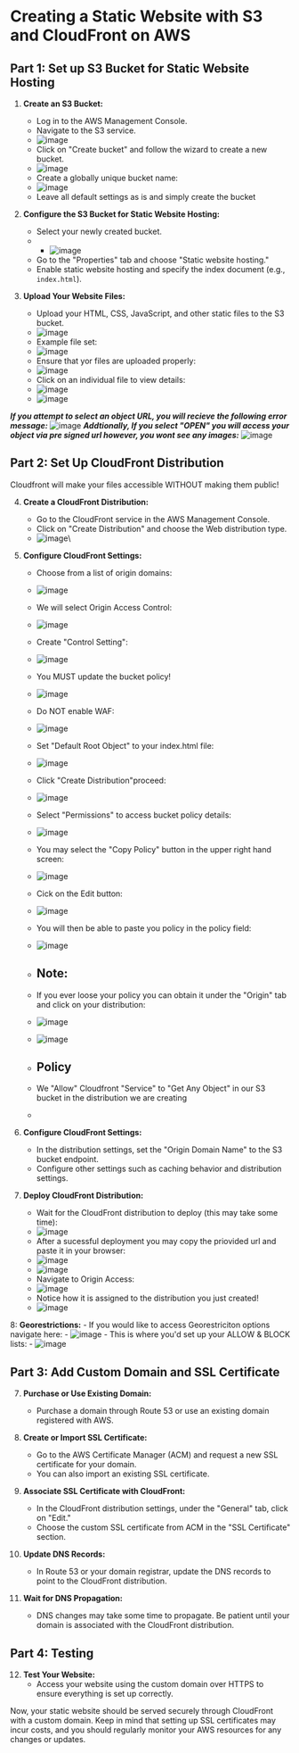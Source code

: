 # Creating a Static Website with S3 and CloudFront on AWS

## Part 1: Set up S3 Bucket for Static Website Hosting

1. **Create an S3 Bucket:**
   - Log in to the AWS Management Console.
   - Navigate to the S3 service.
   - ![image](https://github.com/mindmotivate/S3_Cloudfront/assets/130941970/7f57fb52-e8a3-4c21-a750-357d8d12d54c)
   - Click on "Create bucket" and follow the wizard to create a new bucket.
   - ![image](https://github.com/mindmotivate/S3_Cloudfront/assets/130941970/1ffae19d-8e11-4a3d-92bc-9467334b5d9a)
   - Create a globally unique bucket name:
   - ![image](https://github.com/mindmotivate/S3_Cloudfront/assets/130941970/df379199-799d-416a-8a85-f6d000727fcb)
   - Leave all default settings as is and simply create the bucket


2. **Configure the S3 Bucket for Static Website Hosting:**
   - Select your newly created bucket.
   - - ![image](https://github.com/mindmotivate/S3_Cloudfront/assets/130941970/6fea72fc-718d-4513-9f97-f5d7a7dbc7b8)
   - Go to the "Properties" tab and choose "Static website hosting."
   - Enable static website hosting and specify the index document (e.g., `index.html`).

3. **Upload Your Website Files:**
   - Upload your HTML, CSS, JavaScript, and other static files to the S3 bucket.
   - ![image](https://github.com/mindmotivate/S3_Cloudfront/assets/130941970/874d82f5-21f1-4d99-9de7-de718549392e)
   - Example file set:
   - ![image](https://github.com/mindmotivate/S3_Cloudfront/assets/130941970/73bdd4eb-7c2a-49a5-9eec-f61aa056ec25)
   - Ensure that yor files are uploaded properly:
   - ![image](https://github.com/mindmotivate/S3_Cloudfront/assets/130941970/0d666d57-4994-4d9f-866b-87c7b353f887)
   - Click on an individual file to view details:
   - ![image](https://github.com/mindmotivate/S3_Cloudfront/assets/130941970/d5f0fb5d-59e8-4fd0-a453-87f1e5dd80a8)
   - ![image](https://github.com/mindmotivate/S3_Cloudfront/assets/130941970/a51b14a3-b65a-43b2-8769-035cb23cac3a)


***If you attempt to select an object URL, you will recieve the following error message:***
![image](https://github.com/mindmotivate/S3_Cloudfront/assets/130941970/83ffd5ea-8805-47a8-b1d9-251a39c0e3b7)
***Addtionally, If you select "OPEN" you will access your object via pre signed url however, you wont see any images:***
![image](https://github.com/mindmotivate/S3_Cloudfront/assets/130941970/fa4ab5d2-5938-4172-be9b-af1ee7915477)


## Part 2: Set Up CloudFront Distribution
Cloudfront will make your files accessible WITHOUT making them public!

4. **Create a CloudFront Distribution:**
   - Go to the CloudFront service in the AWS Management Console.
   - Click on "Create Distribution" and choose the Web distribution type.
   - ![image](https://github.com/mindmotivate/S3_Cloudfront/assets/130941970/691c8588-19ad-4cf9-ba3f-d51639db8637)\\

6. **Configure CloudFront Settings:**
   - Choose from a list of origin domains:
   - ![image](https://github.com/mindmotivate/S3_Cloudfront/assets/130941970/501060b1-8f18-4032-a23a-41de8a5a83e4)
   - We will select Origin Access Control:
   - ![image](https://github.com/mindmotivate/S3_Cloudfront/assets/130941970/8695e8e3-64f9-4d6e-96db-a9837acb20de)
   - Create "Control Setting":
   - ![image](https://github.com/mindmotivate/S3_Cloudfront/assets/130941970/58a4cd1c-7687-4622-831c-45b0dcbdb43a)
   - You MUST update the bucket policy!
   - ![image](https://github.com/mindmotivate/S3_Cloudfront/assets/130941970/03e7d539-6a3a-47f0-acf8-8a76009210ba)
   - Do NOT enable WAF:
   - ![image](https://github.com/mindmotivate/S3_Cloudfront/assets/130941970/cef7f4aa-1b2c-4f96-a3fd-d4e23f8e944c)
   - Set "Default Root Object" to your index.html file:
   - ![image](https://github.com/mindmotivate/S3_Cloudfront/assets/130941970/a1e43a86-5570-4695-a5ba-4401c31933d9)
   - Click "Create Distribution"proceed:
   - ![image](https://github.com/mindmotivate/S3_Cloudfront/assets/130941970/e2b6889f-c17d-4208-8196-5efcb54d6ebc)
   - Select "Permissions" to access bucket policy details: 
   - ![image](https://github.com/mindmotivate/S3_Cloudfront/assets/130941970/e5129655-974d-4275-b265-930dcb25d61b)
   - You may select the "Copy Policy" button in the upper right hand screen:
   - ![image](https://github.com/mindmotivate/S3_Cloudfront/assets/130941970/f0d1e795-4ea1-432d-912d-6e1de2fd7a7f)
   - Cick on the Edit button:
   - ![image](https://github.com/mindmotivate/S3_Cloudfront/assets/130941970/9e8fbf37-bdfa-4363-b174-5c1319d40d9f)
   - You will then be able to paste you policy in the policy field:
   - ![image](https://github.com/mindmotivate/S3_Cloudfront/assets/130941970/f3acf23d-82b3-4035-9ba6-ffef2cdc449a)
   - ## Note:
   - If you ever loose your policy you can obtain it under the "Origin" tab and click on your distribution:
   - ![image](https://github.com/mindmotivate/S3_Cloudfront/assets/130941970/c792624e-7228-4e5c-ae98-48a164b29571)
   - ![image](https://github.com/mindmotivate/S3_Cloudfront/assets/130941970/7660797e-40d4-45e5-8006-a435bd5b50f9)
  
   - ## Policy
   - We "Allow" Cloudfront "Service" to "Get Any Object" in our S3 bucket in the distribution we are creating
   - 

6. **Configure CloudFront Settings:**
   - In the distribution settings, set the "Origin Domain Name" to the S3 bucket endpoint.
   - Configure other settings such as caching behavior and distribution settings.

7. **Deploy CloudFront Distribution:**
   - Wait for the CloudFront distribution to deploy (this may take some time):
   - ![image](https://github.com/mindmotivate/S3_Cloudfront/assets/130941970/e92bfd33-aceb-4447-acdb-89343fb9f135)
   - After a sucessful deployment you may copy the priovided url and paste it in your browser:
   - ![image](https://github.com/mindmotivate/S3_Cloudfront/assets/130941970/454a573b-463f-42ae-87c8-b22643f31bb0)
   - ![image](https://github.com/mindmotivate/S3_Cloudfront/assets/130941970/285f8fc3-ce8c-4da8-8084-90ec64016fa7)
   - Navigate to Origin Access:
   - ![image](https://github.com/mindmotivate/S3_Cloudfront/assets/130941970/dd065338-6c94-4610-85b1-dcb03def8880)
   - Notice how it is assigned to the distribution you just created!
   - ![image](https://github.com/mindmotivate/S3_Cloudfront/assets/130941970/d58339ea-6917-4b22-adfd-c1b04c9cedee)


8: **Georestrictions:**
    - If you would like to access Georestriciton options navigate here:
    - ![image](https://github.com/mindmotivate/S3_Cloudfront/assets/130941970/1fc5ff98-3e61-42ac-a89a-d1616f56025f)
    - This is where you'd set up your ALLOW & BLOCK lists:
    - ![image](https://github.com/mindmotivate/S3_Cloudfront/assets/130941970/ebcd65dc-e7da-402b-ac7a-6b8ae0634a85)
    


## Part 3: Add Custom Domain and SSL Certificate

7. **Purchase or Use Existing Domain:**
   - Purchase a domain through Route 53 or use an existing domain registered with AWS.

8. **Create or Import SSL Certificate:**
   - Go to the AWS Certificate Manager (ACM) and request a new SSL certificate for your domain.
   - You can also import an existing SSL certificate.

9. **Associate SSL Certificate with CloudFront:**
   - In the CloudFront distribution settings, under the "General" tab, click on "Edit."
   - Choose the custom SSL certificate from ACM in the "SSL Certificate" section.

10. **Update DNS Records:**
    - In Route 53 or your domain registrar, update the DNS records to point to the CloudFront distribution.

11. **Wait for DNS Propagation:**
    - DNS changes may take some time to propagate. Be patient until your domain is associated with the CloudFront distribution.

## Part 4: Testing

12. **Test Your Website:**
    - Access your website using the custom domain over HTTPS to ensure everything is set up correctly.

Now, your static website should be served securely through CloudFront with a custom domain. Keep in mind that setting up SSL certificates may incur costs, and you should regularly monitor your AWS resources for any changes or updates.
